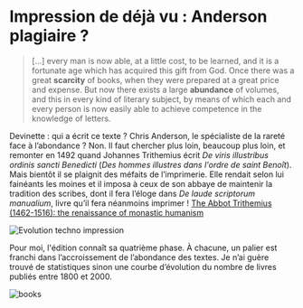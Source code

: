 # Impression de déjà vu : Anderson plagiaire ?

> \[…\] every man is now able, at a little cost, to be learned, and it is a fortunate age which has acquired this gift from God. Once there was a great **scarcity** of books, when they were prepared at a great price and expense. But now there exists a large **abundance** of volumes, and this in every kind of literary subject, by means of which each and every person is now easily able to achieve competence in the knowledge of letters.

Devinette : qui a écrit ce texte ? Chris Anderson, le spécialiste de la rareté face à l’abondance ? Non. Il faut chercher plus loin, beaucoup plus loin, et remonter en 1492 quand Johannes Trithemius écrit *De viris illustribus ordinis sancti Benedicti* (*Des hommes illustres dans l'ordre de saint Benoît*). Mais bientôt il se plaignit des méfaits de l’imprimerie. Elle rendait selon lui fainéants les moines et il imposa à ceux de son abbaye de maintenir la tradition des scribes, dont il fera l’éloge dans *De laude scriptorum manualium*, livre qu’il fera néanmoins imprimer ! [The Abbot Trithemius (1462-1516): the renaissance of monastic humanism](http://books.google.fr/books?id=qkgXAAAAIAAJ&pg=PA144&lpg=PA144&dq=Johannes+Trithemius+De+laude+scriptorum+manualium&source=bl&ots=P0kTFmQW0d&sig=Cfuqe0Q334iZYkdTeEFcUs7inCc&hl=fr&ei=_umcSoq4MMahjAfk2ITbDQ&sa=X&oi=book_result&ct=result&resnum=2#v=onepage&q=Johannes%20Trithemius%20De%20laude%20scriptorum%20manualium&f=false)

![Evolution techno impression](https://tcrouzet.com/images_tc/2009/09/abondance.png)

Pour moi, l'édition connaît sa quatrième phase. À chacune, un palier est franchi dans l’accroissement de l’abondance des textes. Je n’ai guère trouvé de statistiques sinon une courbe d’évolution du nombre de livres publiés entre 1800 et 2000.

![books](https://tcrouzet.com/images_tc/2009/09/books.png)